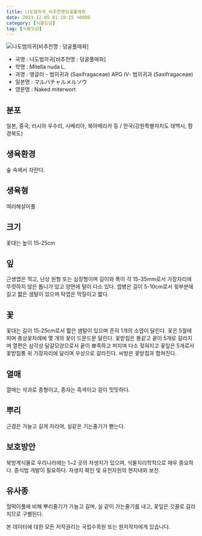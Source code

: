 ```yaml
---
title: 나도범의귀_비추천명덩굴풀매화
date: 2023-12-05 01:10:15 +0800
category: [식물도감]
tag: [식물도감]
---
```




![나도범의귀[비추천명 : 덩굴풀매화]](/fileUpload/plants/basic/Saxifragaceae/Mitella/6890/6890_1_th2.jpg)
- 국명 : 나도범의귀[비추천명 : 덩굴풀매화]
- 학명 : Mitella nuda L.
- 과명 : 앵글러 - 범의귀과 (Saxifragaceae) APG Ⅳ- 범의귀과 (Saxifragaceae)
- 일본명 : マルバチャルメルソウ
- 영문명 : Naked miterwort


## 분포
일본, 중국, 러시아 우수리, 시베리아, 북아메리카 등 / 한국(강원특별자치도 태백시, 함경북도) 
## 생육환경
숲 속에서 자란다.
## 생육형
여러해살이풀 
## 크기
꽃대는 높이 15-25cm
## 잎
근생엽은 적고, 난상 원형 또는 심장형이며 길이와 폭이 각 15-35mm로서 가장자리에 뚜렷하지 않은 톱니가 있고 양면에 털이 다소 있다. 엽병은 길이 5-10cm로서 윗부분에 길고 짧은 샘털이 있으며 탁엽은 막질이고 짧다.
## 꽃
꽃대는 길이 15-25cm로서 짧은 샘털이 있으며 흔히 1개의 소엽이 달린다. 꽃은 5월에 피며 총상꽃차례에 몇 개의 꽃이 드문드문 달린다. 꽃받침은 통같고 끝이 5개로 갈라지며 열편은 삼각상 달걀모양으로서 끝이 뾰족하고 퍼지며 다소 젖혀지고 꽃잎은 5개로서 꽃받침통 위 가장자리에 달리며 우상으로 갈라진다. 씨방은 꽃받침과 합쳐진다.
## 열매
열매는 삭과로 종형이고, 종자는 흑색이고 겉이 밋밋하다.
## 뿌리
근경은 가늘고 길게 자라며, 실같은 기는줄기가 뻗는다.
## 보호방안
북방계식물로 우리나라에는 1~2 곳의 자생지가 있으며, 식물지리학적으로 매우 중요하다. 증식법 개발이 필요하다. 자생지 확인 및 유전자원의 현지내외 보전.
## 유사종
헐떡이풀에 비해 뿌리줄기가 가늘고 길며, 실 같이 가는줄기를 내고, 꽃잎은 깃꼴로 갈라지므로 구별된다. 






본 데이터에 대한 모든 저작권리는 국립수목원 또는 원저작자에게 있습니다.
